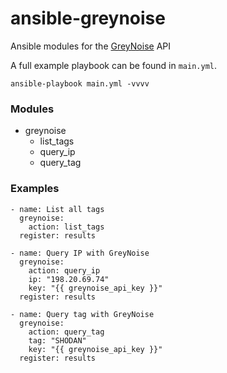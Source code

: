 # ansible-greynoise

Ansible modules for the [GreyNoise](https://github.com/GreyNoise-Intelligence) API

A full example playbook can be found in `main.yml`.

`ansible-playbook main.yml -vvvv`

### Modules

* greynoise
  * list_tags
  * query_ip
  * query_tag

### Examples

```
- name: List all tags
  greynoise:
    action: list_tags
  register: results

- name: Query IP with GreyNoise
  greynoise:
    action: query_ip
    ip: "198.20.69.74"
    key: "{{ greynoise_api_key }}"
  register: results

- name: Query tag with GreyNoise
  greynoise:
    action: query_tag
    tag: "SHODAN"
    key: "{{ greynoise_api_key }}"
  register: results
```
